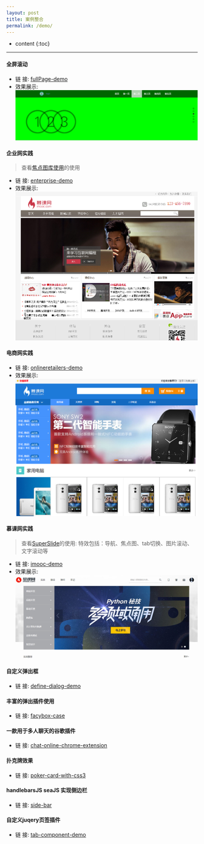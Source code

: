 ```yaml
---
layout: post
title: 案例整合
permalink: /demo/
---
```


* content
{:toc}

-----------------------------------------------------------------

#### 全屏滚动
+ 链    接: [fullPage-demo](/demo/fullpageJs-demo/index.html)
+ 效果展示: ![img](/demo/fullpageJs-demo/img/fullPage.png)

#### 企业网实践

> 查看[焦点图库使用](http://demo.jb51.net/js/myfocus/demo.html)的使用

+ 链    接: [enterprise-demo](/demo/enterprise-demo/index.html)
+ 效果展示: ![img](/demo/enterprise-demo/images/demo.png)

#### 电商网实践
+ 链    接: [onlineretailers-demo](/demo/onlineretailers-demo/index.html)
+ 效果展示: ![img](/demo/onlineretailers-demo/images/demo.png)


#### 慕课网实践

> 查看[SuperSlide](http://www.superslide2.com/otherDemo/0.1/webSite.html)的使用:
> 特效包括：导航、焦点图、tab切换、图片滚动、文字滚动等

+ 链    接: [imooc-demo](/demo/imooc-demo/index.html)
+ 效果展示: ![img](/demo/imooc-demo/img/demo.png)

#### 自定义弹出框
+ 链    接: [define-dialog-demo](https://github.com/toutouping/define-dialog-demo)

#### 丰富的弹出插件使用
+ 链    接: [facybox-case](https://github.com/toutouping/facybox-case)


#### 一款用于多人聊天的谷歌插件
+ 链    接: [chat-online-chrome-extension](https://github.com/toutouping/chat-online-chrome-extension)

#### 扑克牌效果
+ 链    接: [poker-card-with-css3](https://github.com/toutouping/poker-card-with-css3)

#### handlebarsJS seaJS 实现侧边栏
+ 链    接: [side-bar](https://github.com/toutouping/side-bar)

#### 自定义juqery页签插件
+ 链    接: [tab-component-demo](https://github.com/toutouping/tab-component-demo)
